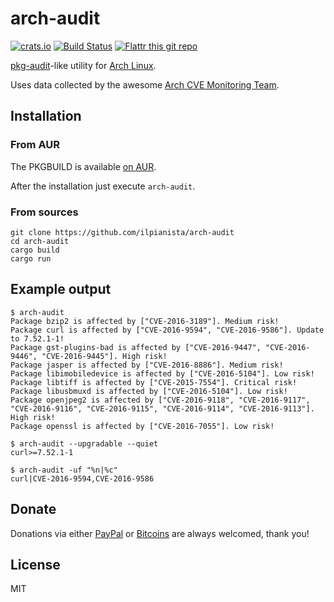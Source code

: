 # arch-audit

[![crats.io](https://img.shields.io/crates/v/arch-audit.svg)](https://crates.io/crates/arch-audit)
[![Build Status](https://travis-ci.org/ilpianista/arch-audit.svg?branch=master)](https://travis-ci.org/ilpianista/arch-audit)
[![Flattr this git repo](http://api.flattr.com/button/flattr-badge-large.png)](https://flattr.com/submit/auto?user_id=ilpianista&url=https://github.com/ilpianista/arch-audit&title=arch-audit&language=&tags=archlinux&category=software)

[pkg-audit](https://www.freebsd.org/cgi/man.cgi?query=pkg-audit&sektion=8)-like utility for [Arch Linux](https://archlinux.org).

Uses data collected by the awesome [Arch CVE Monitoring Team](https://wiki.archlinux.org/index.php/Arch_CVE_Monitoring_Team).

## Installation

### From AUR

The PKGBUILD is available [on AUR](https://aur.archlinux.org/packages/arch-audit).

After the installation just execute `arch-audit`.

### From sources

    git clone https://github.com/ilpianista/arch-audit
    cd arch-audit
    cargo build
    cargo run

## Example output

    $ arch-audit
    Package bzip2 is affected by ["CVE-2016-3189"]. Medium risk!
    Package curl is affected by ["CVE-2016-9594", "CVE-2016-9586"]. Update to 7.52.1-1!
    Package gst-plugins-bad is affected by ["CVE-2016-9447", "CVE-2016-9446", "CVE-2016-9445"]. High risk!
    Package jasper is affected by ["CVE-2016-8886"]. Medium risk!
    Package libimobiledevice is affected by ["CVE-2016-5104"]. Low risk!
    Package libtiff is affected by ["CVE-2015-7554"]. Critical risk!
    Package libusbmuxd is affected by ["CVE-2016-5104"]. Low risk!
    Package openjpeg2 is affected by ["CVE-2016-9118", "CVE-2016-9117", "CVE-2016-9116", "CVE-2016-9115", "CVE-2016-9114", "CVE-2016-9113"]. High risk!
    Package openssl is affected by ["CVE-2016-7055"]. Low risk!

    $ arch-audit --upgradable --quiet
    curl>=7.52.1-1

    $ arch-audit -uf "%n|%c"
    curl|CVE-2016-9594,CVE-2016-9586

## Donate

Donations via either [PayPal](https://www.paypal.me/andreascarpino) or [Bitcoins](bitcoin://1Ph3hFEoQaD4PK6MhL3kBNNh9FZFBfisEH) are always welcomed, thank you!

## License

MIT
